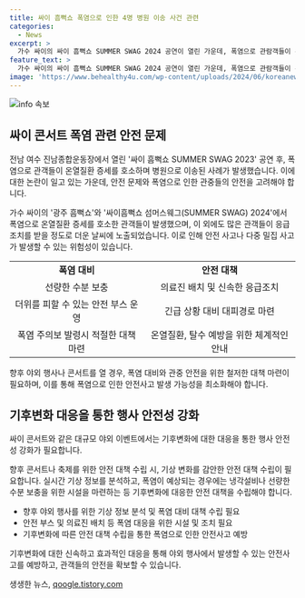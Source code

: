 ```yaml
---
title: 싸이 흠뻑쇼 폭염으로 인한 4명 병원 이송 사건 관련
categories:
  - News
excerpt: >
  가수 싸이의 싸이 흠뻑쇼 SUMMER SWAG 2024 공연이 열린 가운데, 폭염으로 관람객들이 온열질환 증세를 호소해 병원으로 옮겨졌다. 78명이 응급조치를 받았지만 안전사고는 발생하지 않았으며, 기상청은 폭염 주의보를 발효했다. 호흡기 질환 예방을 위한 조치와 함께, 이러한 사건을 경각하게 다뤄야 할 필요가 있다.
feature_text: >
  가수 싸이의 싸이 흠뻑쇼 SUMMER SWAG 2024 공연이 열린 가운데, 폭염으로 관람객들이 온열질환 증세를 호소해 병원으로 옮겨졌다. 78명이 응급조치를 받았지만 안전사고는 발생하지 않았으며, 기상청은 폭염 주의보를 발효했다. 호흡기 질환 예방을 위한 조치와 함께, 이러한 사건을 경각하게 다뤄야 할 필요가 있다.
image: 'https://www.behealthy4u.com/wp-content/uploads/2024/06/koreanews.jpg'
---
```


<p><img src="https://www.behealthy4u.com/wp-content/uploads/2024/06/koreanews.jpg" alt="info 속보" /></p>

<h2 data-ke-size="size26">싸이 콘서트 폭염 관련 안전 문제</h2>

<p>전남 여수 진남종합운동장에서 열린 '싸이 흠뻑쇼 SUMMER SWAG 2023' 공연 후, 폭염으로 관객들이 온열질환 증세를 호소하며 병원으로 이송된 사례가 발생했습니다. 이에 대한 논란이 일고 있는 가운데, 안전 문제와 폭염으로 인한 관중들의 안전을 고려해야 합니다.</p>

<p data-ke-size="size16">가수 싸이의 '광주 흠뻑쇼'와 '싸이흠뻑쇼 섬머스웨그(SUMMER SWAG) 2024'에서 폭염으로 온열질환 증세를 호소한 관객들이 발생했으며, 이 외에도 많은 관객들이 응급조치를 받을 정도로 더운 날씨에 노출되었습니다. 이로 인해 안전 사고나 다중 밀집 사고가 발생할 수 있는 위험성이 있습니다.</p>

<table>
  <tr>
    <td style="text-align: center; height: 17px;"><b>폭염 대비</b></td>
    <td style="text-align: center; height: 17px;"><b>안전 대책</b></td>
  </tr>
  <tr>
    <td style="text-align: center; height: 17px;">선량한 수분 보충</td>
    <td style="text-align: center; height: 17px;">의료진 배치 및 신속한 응급조치</td>
  </tr>
  <tr>
    <td style="text-align: center; height: 17px;">더위를 피할 수 있는 안전 부스 운영</td>
    <td style="text-align: center; height: 17px;">긴급 상황 대비 대피경로 마련</td>
  </tr>
  <tr>
    <td style="text-align: center; height: 17px;">폭염 주의보 발령시 적절한 대책 마련</td>
    <td style="text-align: center; height: 17px;">온열질환, 탈수 예방을 위한 체계적인 안내</td>
  </tr>
</table>

<p data-ke-size="size16">향후 야외 행사나 콘서트를 열 경우, 폭염 대비와 관중 안전을 위한 철저한 대책 마련이 필요하며, 이를 통해 폭염으로 인한 안전사고 발생 가능성을 최소화해야 합니다.</p>

<h2 data-ke-size="size26">기후변화 대응을 통한 행사 안전성 강화</h2>

<p>싸이 콘서트와 같은 대규모 야외 이벤트에서는 기후변화에 대한 대응을 통한 행사 안전성 강화가 필요합니다.</p>

<p data-ke-size="size16">향후 콘서트나 축제를 위한 안전 대책 수립 시, 기상 변화를 감안한 안전 대책 수립이 필요합니다. 실시간 기상 정보를 분석하고, 폭염이 예상되는 경우에는 냉각설비나 선량한 수분 보충을 위한 시설을 마련하는 등 기후변화에 대응한 안전 대책을 수립해야 합니다.</p>

<ul>
  <li>향후 야외 행사를 위한 기상 정보 분석 및 폭염 대비 대책 수립 필요</li>
  <li>안전 부스 및 의료진 배치 등 폭염 대응을 위한 시설 및 조치 필요</li>
  <li>기후변화에 따른 안전 대책 수립을 통한 폭염으로 인한 안전사고 예방</li>
</ul>

<p data-ke-size="size16">기후변화에 대한 신속하고 효과적인 대응을 통해 야외 행사에서 발생할 수 있는 안전사고를 예방하고, 관객들의 안전을 확보할 수 있습니다.</p>
생생한 뉴스, <a href="https://qoogle.tistory.com" rel="dofollow">qoogle.tistory.com</a>


